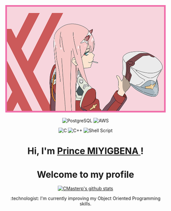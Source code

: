 <p align="center">
    <a><img src="https://raw.githubusercontent.com/CMasterp/CMasterp/master/img/2.png" alt="[002]"></a>
</p>

<p align = "center">
    <a>
        <img alt="PostgreSQL" src="https://img.shields.io/badge/postgresql%20-%23323330.svg?&style=for-the-badge&logo=postgresql&logoColor=%23F7DF1E"/>
    </a>
    <a>
        <img alt="AWS" src="https://img.shields.io/badge/aws%20-%2343853D.svg?&style=for-the-badge&logo=aws&logoColor=white"/>
    </a>
</p>

<p align = "center">
    <a>
        <img alt="C" src="https://img.shields.io/badge/c%20-%2300599C.svg?&style=for-the-badge&logo=c&logoColor=white"/>
    </a>
    <a>
        <img alt="C++" src="https://img.shields.io/badge/c++%20-%2300599C.svg?&style=for-the-badge&logo=c%2B%2B&ogoColor=white"/>
    </a>
    <a>
        <img alt="Shell Script" src="https://img.shields.io/badge/shell_script%20-%23121011.svg?&style=for-the-badge&logo=gnu-bash&logoColor=white"/>
    </a>
</p>

<h1 align="center">
    Hi, I'm
    <a href="https://github.com/CMasterp">
        Prince MIYIGBENA
    </a>!
</h1>
<h1 align="center">
    Welcome to my profile
</h1>

<p align="center">
  <a href="https://github.com/CMasterp"><img src="https://github-readme-stats.vercel.app/api?username=CMasterp&show_icons=true&theme=dracula&hide_border=true" alt="CMasterp's github stats"></a>
</p>

<p align = "center">
    :technologist: I'm currently improving my Object Oriented Programming skills.
</p>

